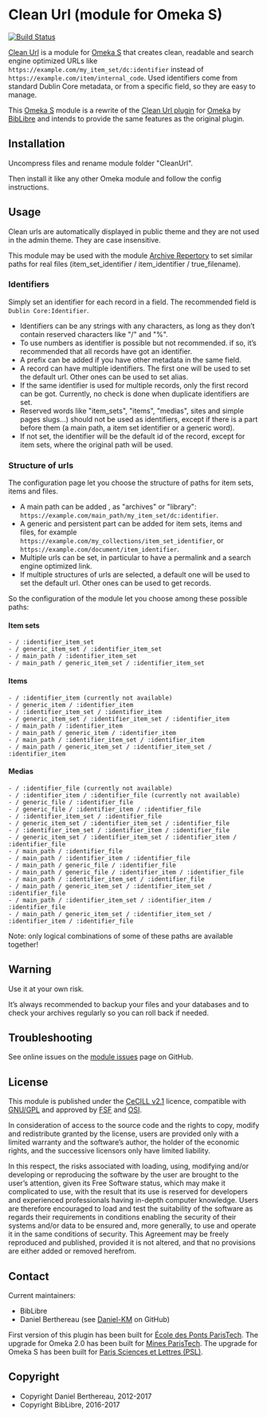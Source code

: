 Clean Url (module for Omeka S)
==============================

[![Build Status](https://travis-ci.org/biblibre/omeka-s-module-CleanUrl.svg?branch=master)](https://travis-ci.org/biblibre/omeka-s-module-CleanUrl)

[Clean Url] is a module for [Omeka S] that creates clean, readable and search
engine optimized URLs like `https://example.com/my_item_set/dc:identifier`
instead of `https://example.com/item/internal_code`. Used identifiers come from
standard Dublin Core metadata, or from a specific field, so they are easy to
manage.

This [Omeka S] module is a rewrite of the [Clean Url plugin] for [Omeka] by
[BibLibre] and intends to provide the same features as the original plugin.


Installation
------------

Uncompress files and rename module folder "CleanUrl".

Then install it like any other Omeka module and follow the config instructions.


Usage
-----

Clean urls are automatically displayed in public theme and they are not used in
the admin theme. They are case insensitive.

This module may be used with the module [Archive Repertory] to set similar paths
for real files (item_set_identifier / item_identifier / true_filename).

### Identifiers ###

Simply set an identifier for each record in a field. The recommended field is
`Dublin Core:Identifier`.

- Identifiers can be any strings with any characters, as long as they don’t
contain reserved characters like "/" and "%".
- To use numbers as identifier is possible but not recommended. if so, it’s
recommended that all records have got an identifier.
- A prefix can be added if you have other metadata in the same field.
- A record can have multiple identifiers. The first one will be used to set the
default url. Other ones can be used to set alias.
- If the same identifier is used for multiple records, only the first record can
be got. Currently, no check is done when duplicate identifiers are set.
- Reserved words like "item_sets", "items", "medias", sites and simple pages
slugs...) should not be used as identifiers, except if there is a part before
them (a main path, a item set identifier or a generic word).
- If not set, the identifier will be the default id of the record, except for
item sets, where the original path will be used.

### Structure of urls ###

The configuration page let you choose the structure of paths for item sets,
items and files.

- A main path can be added , as "archives" or "library": `https://example.com/main_path/my_item_set/dc:identifier`.
- A generic and persistent part can be added for item sets, items and files,
for example `https://example.com/my_collections/item_set_identifier`, or `https://example.com/document/item_identifier`.
- Multiple urls can be set, in particular to have a permalink and a search
engine optimized link.
- If multiple structures of urls are selected, a default one will be used to set
the default url. Other ones can be used to get records.

So the configuration of the module let you choose among these possible paths:

#### Item sets

    - / :identifier_item_set
    - / generic_item_set / :identifier_item_set
    - / main_path / :identifier_item_set
    - / main_path / generic_item_set / :identifier_item_set

#### Items

    - / :identifier_item (currently not available)
    - / generic_item / :identifier_item
    - / :identifier_item_set / :identifier_item
    - / generic_item_set / :identifier_item_set / :identifier_item
    - / main_path / :identifier_item
    - / main_path / generic_item / :identifier_item
    - / main_path / :identifier_item_set / :identifier_item
    - / main_path / generic_item_set / :identifier_item_set / :identifier_item

#### Medias

    - / :identifier_file (currently not available)
    - / :identifier_item / :identifier_file (currently not available)
    - / generic_file / :identifier_file
    - / generic_file / :identifier_item / :identifier_file
    - / :identifier_item_set / :identifier_file
    - / generic_item_set / :identifier_item_set / :identifier_file
    - / :identifier_item_set / :identifier_item / :identifier_file
    - / generic_item_set / :identifier_item_set / :identifier_item / :identifier_file
    - / main_path / :identifier_file
    - / main_path / :identifier_item / :identifier_file
    - / main_path / generic_file / :identifier_file
    - / main_path / generic_file / :identifier_item / :identifier_file
    - / main_path / :identifier_item_set / :identifier_file
    - / main_path / generic_item_set / :identifier_item_set / :identifier_file
    - / main_path / :identifier_item_set / :identifier_item / :identifier_file
    - / main_path / generic_item_set / :identifier_item_set / :identifier_item / :identifier_file

Note: only logical combinations of some of these paths are available together!


Warning
-------

Use it at your own risk.

It’s always recommended to backup your files and your databases and to check
your archives regularly so you can roll back if needed.


Troubleshooting
---------------

See online issues on the [module issues] page on GitHub.


License
-------

This module is published under the [CeCILL v2.1] licence, compatible with
[GNU/GPL] and approved by [FSF] and [OSI].

In consideration of access to the source code and the rights to copy, modify and
redistribute granted by the license, users are provided only with a limited
warranty and the software’s author, the holder of the economic rights, and the
successive licensors only have limited liability.

In this respect, the risks associated with loading, using, modifying and/or
developing or reproducing the software by the user are brought to the user’s
attention, given its Free Software status, which may make it complicated to use,
with the result that its use is reserved for developers and experienced
professionals having in-depth computer knowledge. Users are therefore encouraged
to load and test the suitability of the software as regards their requirements
in conditions enabling the security of their systems and/or data to be ensured
and, more generally, to use and operate it in the same conditions of security.
This Agreement may be freely reproduced and published, provided it is not
altered, and that no provisions are either added or removed herefrom.


Contact
-------

Current maintainers:

* BibLibre
* Daniel Berthereau (see [Daniel-KM] on GitHub)

First version of this plugin has been built for [École des Ponts ParisTech].
The upgrade for Omeka 2.0 has been built for [Mines ParisTech]. The upgrade for
Omeka S has been built for [Paris Sciences et Lettres (PSL)].


Copyright
---------

* Copyright Daniel Berthereau, 2012-2017
* Copyright BibLibre, 2016-2017


[Clean Url]: https://github.com/biblibre/omeka-s-module-CleanUrl
[Omeka S]: https://github.com/omeka/omeka-s
[Clean Url plugin]: https://github.com/Daniel-KM/CleanUrl
[Omeka]: https://omeka.org
[BibLibre]: https://github.com/biblibre
[module issues]: https://github.com/biblibre/omeka-s-module-CleanUrl/issues
[Archive Repertory]: https://github.com/Daniel-KM/Omeka-S-module-ArchiveRepertory
[CeCILL v2.1]: https://www.cecill.info/licences/Licence_CeCILL_V2.1-en.html
[GNU/GPL]: https://www.gnu.org/licenses/gpl-3.0.html
[FSF]: https://www.fsf.org
[OSI]: http://opensource.org
[École des Ponts ParisTech]: http://bibliotheque.enpc.fr
[Mines ParisTech]: https://patrimoine.mines-paristech.fr
[Paris Sciences et Lettres (PSL)]: https://bibnum.explore.univ-psl.fr
[Daniel-KM]: https://github.com/Daniel-KM "Daniel Berthereau"
